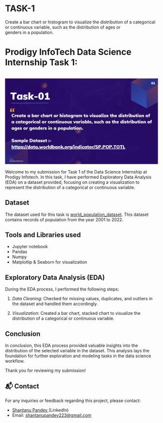 # TASK-1
Create a bar chart or histogram to visualize the distribution of a categorical or continuous variable, such as the distribution of ages or genders in a population.
# Prodigy InfoTech Data Science Internship Task 1:
<br>
<img src="TASK-01.png"   >

Welcome to my submission for Task 1 of the Data Science Internship at Prodigy Infotech. In this task, I have performed Exploratory Data Analysis (EDA) on a dataset provided, focusing on creating a visualization to represent the distribution of a categorical or continuous variable.

## Dataset

The dataset used for this task is <a href="https://github.com/kindo-tk/PRODIGY_DS_01/blob/main/worldpopulationdata.csv">world_population_dataset</a>. This dataset contains records of population from the year 2001 to 2022. 

## Tools and Libraries used
- Jupyter notebook
- Pandas
- Numpy
- Matplotlip & Seaborn for visualization



## Exploratory Data Analysis (EDA)

During the EDA process, I performed the following steps:

1. *Data Cleaning*: Checked for missing values, duplicates, and outliers in the dataset and handled them accordingly.

2. *Visualization*: Created a bar chart, stacked chart to visualize the distribution of a categorical or continuous variable. 



## Conclusion

In conclusion, this EDA process provided valuable insights into the distribution of the selected variable in the dataset. This analysis lays the foundation for further exploration and modeling tasks in the data science workflow.

Thank you for reviewing my submission!

## 📬 Contact

For any inquiries or feedback regarding this project, please contact:

- <a>[Shantanu Pandey ](https://www.linkedin.com/in/shantanu-pandey22/)(LinkedIn)</a>
- Email: shantanupandey223@gmail.com 
